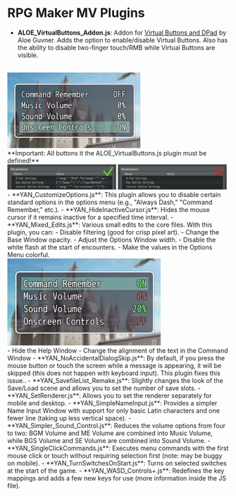 # RPG Maker MV Plugins

- **ALOE_VirtualButtons_Addon.js**:  Addon for [Virtual Buttons and DPad](https://aloeguvner.github.io/plugins/) by Aloe Guvner. Adds the option to enable/disable Virtual Buttons. Also has the ability to disable two-finger touch/RMB while Virtual Buttons are visible.
<br>
<img src="images/ALOE_VirtualButtons_Addon_00.png" width="60%">
<br>
**Important: All buttons it the  ALOE_VirtualButtons.js plugin must be defined!**
<br>
<img src="images/ALOE_VirtualButtons_Addon_02.png" width="49%">
<img src="images/ALOE_VirtualButtons_Addon_01.png" width="49%"><br>
- **YAN_CustomizeOptions.js**: This plugin allows you to disable certain standard options in the options menu (e.g., "Always Dash," "Command Remember," etc.).
- **YAN_HideInactiveCursor.js**: Hides the mouse cursor if it remains inactive for a specified time interval.
-  **YAN_Mixed_Edits.js**: Various small edits to the core files. With this plugin, you can:
    - Disable filtering (good for crisp pixel art).
    - Change the Base Window opacity.
    - Adjust the Options Window width.
    - Disable the white flash at the start of encounters.
    - Make the values in the Options Menu colorful.
    <br>
    <img src="images/YAN_Mixed_Edits_00.png" width="69%"><br>
    - Hide the Help Window
    - Change the alignment of the text in the Command Window
- **YAN_NoAccidentalDialogSkip.js**: By default, if you press the mouse button or touch the screen while a message is appearing, it will be skipped (this does not happen with keyboard input). This plugin fixes this issue..
- **YAN_SavefileList_Remake.js**: Slightly changes the look of the Save/Load scene and allows you to set the number of save slots.
- **YAN_SetRenderer.js**: Allows you to set the renderer separately for mobile and desktop.
- **YAN_SimpleNameInput.js**: Provides a simpler Name Input Window with support for only basic Latin characters and one fewer line (taking up less vertical space).
- **YAN_Simpler_Sound_Control.js**: Reduces the volume options from four to two: BGM Volume and ME Volume are combined into Music Volume, while BGS Volume and SE Volume are combined into Sound Volume.
- **YAN_SingleClickCommands.js**: Executes menu commands with the first mouse click or touch without requiring selection first (note: may be buggy on mobile).
- **YAN_TurnSwitchesOnStart.js**: Turns on selected switches at the start of the game.
- **YAN_WASD_Controls+.js**: Redefines the key mappings and adds a few new keys for use (more information inside the JS file).



